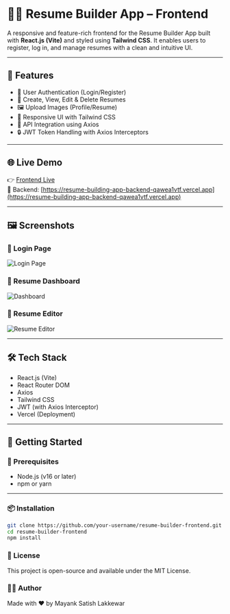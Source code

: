 # 🧑‍💼 Resume Builder App – Frontend

A responsive and feature-rich frontend for the Resume Builder App built with **React.js (Vite)** and styled using **Tailwind CSS**. It enables users to register, log in, and manage resumes with a clean and intuitive UI.

---

## 🚀 Features

- 🔐 User Authentication (Login/Register)
- 🧾 Create, View, Edit & Delete Resumes
- 🖼 Upload Images (Profile/Resume)
- 🌈 Responsive UI with Tailwind CSS
- 🔗 API Integration using Axios
- 🔒 JWT Token Handling with Axios Interceptors

---

## 🌐 Live Demo

👉 [Frontend Live](https://resume-builder-mayank.vercel.app/)  
🔗 Backend: [https://resume-building-app-backend-qawea1vtf.vercel.app](https://resume-building-app-backend-qawea1vtf.vercel.app)

---

## 🖼️ Screenshots

### 🔐 Login Page  
![Login Page](./screenshots/login.png)

### 🧾 Resume Dashboard  
![Dashboard](./screenshots/dashboard.png)

### 📝 Resume Editor  
![Resume Editor](./screenshots/resume-editor.png)

---

## 🛠️ Tech Stack

- React.js (Vite)
- React Router DOM
- Axios
- Tailwind CSS
- JWT (with Axios Interceptor)
- Vercel (Deployment)

---

## 🧪 Getting Started

### 🔨 Prerequisites

- Node.js (v16 or later)
- npm or yarn

---

### 📦 Installation

```bash
git clone https://github.com/your-username/resume-builder-frontend.git
cd resume-builder-frontend
npm install
```

### 📝 License
This project is open-source and available under the MIT License.

### 🙋‍♂️ Author
Made with ❤️ by Mayank Satish Lakkewar
